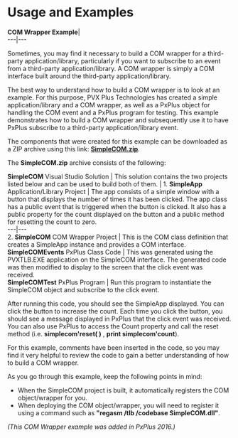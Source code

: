 # Usage and Examples  
  
**COM Wrapper Example**|   
---|---  
  
Sometimes, you may find it necessary to build a COM wrapper for a third-party application/library, particularly if you want to subscribe to an event from a third-party application/library. A COM wrapper is simply a COM interface built around the third-party application/library.

The best way to understand how to build a COM wrapper is to look at an example. For this purpose, PVX Plus Technologies has created a simple application/library and a COM wrapper, as well as a PxPlus object for handling the COM event and a PxPlus program for testing. This example demonstrates how to build a COM wrapper and subsequently use it to have PxPlus subscribe to a third-party application/library event.

The components that were created for this example can be downloaded as a ZIP archive using this link: **[SimpleCOM.zip](http://www.pvxplus.com/downloads/misc/SimpleCOM.zip)**.

The **SimpleCOM.zip** archive consists of the following:

**SimpleCOM** Visual Studio Solution |  This solution contains the two projects listed below and can be used to build both of them. |  1\. **SimpleApp** Application/Library Project |  The app consists of a simple window with a button that displays the number of times it has been clicked. The app class has a public event that is triggered when the button is clicked. It also has a public property for the count displayed on the button and a public method for resetting the count to zero.  
---|---  
2\. **SimpleCOM** COM Wrapper Project |  This is the COM class definition that creates a SimpleApp instance and provides a COM interface.  
**SimpleCOMEvents** PxPlus Class Code |  This was generated using the PVXTLB.EXE application on the SimpleCOM interface. The generated code was then modified to display to the screen that the click event was received.  
**SimpleCOMTest** PxPlus Program |  Run this program to instantiate the SimpleCOM object and subscribe to the click event.  
  
After running this code, you should see the SimpleApp displayed. You can click the button to increase the count. Each time you click the button, you should see a message displayed in PxPlus that the click event was received. You can also use PxPlus to access the Count property and call the reset method (i.e. **simplecom'reset( )** , **print simplecom'count**).  
  
For this example, comments have been inserted in the code, so you may find it very helpful to review the code to gain a better understanding of how to build a COM wrapper.

As you go through this example, keep the following points in mind:

  * When the SimpleCOM project is built, it automatically registers the COM object/wrapper for you.
  * When deploying the COM object/wrapper, you will need to register it using a command such as **"regasm /tlb /codebase SimpleCOM.dll"**.



_(This COM Wrapper example was added in PxPlus 2016.)_
